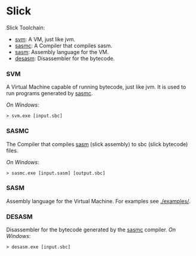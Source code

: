 # Slick
 Slick Toolchain:
 + [svm](#svm): A VM, just like jvm.
 + [sasmc](#sasmc): A Compiler that compiles sasm.
 + [sasm](#sasm): Assembly language for the VM.
 + [desasm](#desasm): Disassembler for the bytecode.

### SVM
 A Virtual Machine capable of running bytecode, just like jvm. It is used to run programs generated by [sasmc](#sasmc).
 

*On Windows*:
 ```shell
 > svm.exe [input.sbc]
 ```

### SASMC
 The Compiler that compiles [sasm](#sasm) (slick assembly) to sbc (slick bytecode) files.

*On Windows*:
 ```shell
 > sasmc.exe [input.sasm] [output.sbc]
 ```

### SASM
 Assembly language for the Virtual Machine. For examples see [./examples/](./examples).

### DESASM
 Disassembler for the bytecode generated by the [sasmc](#sasmc) compiler.
*On Windows*:
 ```shell
 > desasm.exe [input.sbc]
 ```